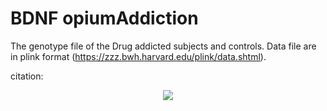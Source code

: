 # BDNF opiumAddiction

The genotype file of the Drug addicted subjects and controls. Data file are in plink format (https://zzz.bwh.harvard.edu/plink/data.shtml).

citation: 

<p align="center">
  <img src="https://user-images.githubusercontent.com/28807444/142265011-a0ee037e-2353-4f18-a78b-c1490c92374c.jpg" />
</p>


